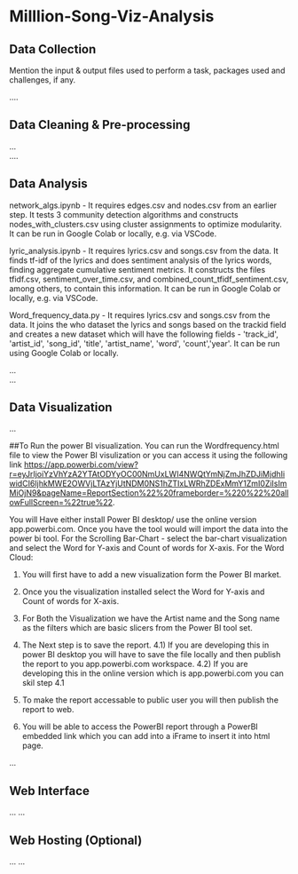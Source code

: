 # Milllion-Song-Viz-Analysis

## Data Collection  
  
Mention the input & output files used to perform a task, packages used and challenges, if any.  

....  

## Data Cleaning & Pre-processing  
...  
....  

## Data Analysis  

network_algs.ipynb - It requires edges.csv and nodes.csv from an earlier step. It tests 3 community detection algorithms and constructs nodes_with_clusters.csv using cluster assignments to optimize modularity. It can be run in Google Colab or locally, e.g. via VSCode.

lyric_analysis.ipynb - It requires lyrics.csv and songs.csv from the data. It finds tf-idf of the lyrics and does sentiment analysis of the lyrics words, finding aggregate cumulative sentiment metrics. It constructs the files tfidf.csv, sentiment_over_time.csv, and combined_count_tfidf_sentiment.csv, among others, to contain this information. It can be run in Google Colab or locally, e.g. via VSCode.


Word_frequency_data.py - It requires lyrics.csv and songs.csv from the data. It joins the who dataset the lyrics and songs based on the trackid field and creates a new dataset which will have the following fields - 'track_id', 'artist_id', 'song_id', 'title', 'artist_name', 'word', 'count','year'. It can be run using Google Colab or locally. 


...  
... 

## Data Visualization  
...  


##To Run the power BI visualization. 
You can run the Wordfrequency.html file to view the Power BI visulization or you can access it using the following link https://app.powerbi.com/view?r=eyJrIjoiYzVhYzA2YTAtODYyOC00NmUxLWI4NWQtYmNjZmJhZDJiMjdhIiwidCI6IjhkMWE2OWVjLTAzYjUtNDM0NS1hZTIxLWRhZDExMmY1ZmI0ZiIsImMiOjN9&pageName=ReportSection%22%20frameborder=%220%22%20allowFullScreen=%22true%22.

You will Have either install Power BI desktop/ use the online version app.powerbi.com. 
Once you have the tool would will import the data into the power bi tool.
For the Scrolling Bar-Chart - select the bar-chart visualization and select the Word for Y-axis and Count of words for X-axis. 
For the Word Cloud:
1) You will first have to add a new visualization form the Power BI market. 
2) Once you the visualization installed select the Word for Y-axis and Count of words for X-axis. 
3) For Both the Visualization we have the Artist name and the Song name as the filters which are basic slicers from the Power BI tool set. 

4) The Next step is to save the report. 
    4.1) If you are developing this in power BI desktop you will have to save the file locally and then publish the report to you app.powerbi.com workspace. 
    4.2) If you are developing this in the online version which is app.powerbi.com you can skil step 4.1
5) To make the report accessable to public user you will then publish the report to web.
6) You will be able to access the PowerBI report through a PowerBI embedded link which you can add into a iFrame to insert it into html page.

...  
 
## Web Interface  
...
...  

## Web Hosting (Optional)  
... 
... 

